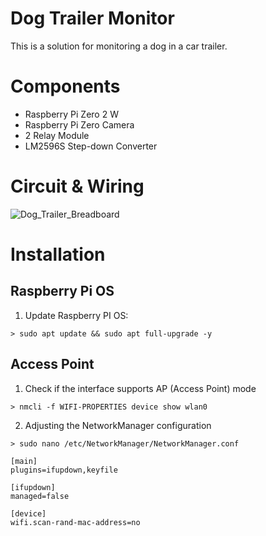 # Dog Trailer Monitor
This is a solution for monitoring a dog in a car trailer.

# Components

- Raspberry Pi Zero 2 W
- Raspberry Pi Zero Camera
- 2 Relay Module
- LM2596S Step-down Converter

# Circuit & Wiring

![Dog_Trailer_Breadboard](https://github.com/user-attachments/assets/2f722542-6e5a-446f-82ca-80c806fdb9cd)

# Installation

## Raspberry Pi OS

1. Update Raspberry PI OS:
```
> sudo apt update && sudo apt full-upgrade -y
```

## Access Point

1. Check if the interface supports AP (Access Point) mode
```
> nmcli -f WIFI-PROPERTIES device show wlan0
```

2. Adjusting the NetworkManager configuration
```
> sudo nano /etc/NetworkManager/NetworkManager.conf
```

```
[main]
plugins=ifupdown,keyfile

[ifupdown]
managed=false

[device]
wifi.scan-rand-mac-address=no
```
